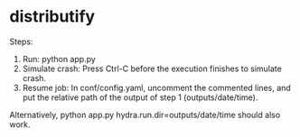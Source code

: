 # distributify

Steps:

1. Run: python app.py
2. Simulate crash: Press Ctrl-C before the execution finishes to simulate crash.
3. Resume job: In conf/config.yaml, uncomment the commented lines, and put the relative path of the output of step 1 (outputs/date/time).

Alternatively, python app.py hydra.run.dir=outputs/date/time should also work.